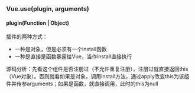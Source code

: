 ### Vue.use\(plugin, arguments\)

#### plugin\(Function \| Object\)

插件的两种方式：

* 一种是对象，但是必须有一个install函数
* 一种是直接是函数暴露给Vue，当作install直接执行

源码分析：先看这个组件是否注册过（不允许重复注册），注册过就直接返回this（Vue对象）。否则就看如果是对象，调用install方法，通过apply改变this为该组件并传参arguments；如果是函数，就直接调用，此时的this为null

